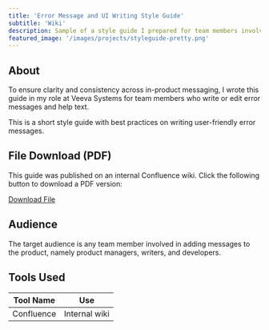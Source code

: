 ```yaml
---
title: 'Error Message and UI Writing Style Guide'
subtitle: 'Wiki'
description: Sample of a style guide I prepared for team members involved in writing or editing error message and UI text.
featured_image: '/images/projects/styleguide-pretty.png'
---
```


## About

To ensure clarity and consistency across in-product messaging, I wrote this guide in my role at Veeva Systems for team members who write or edit error messages and help text. 

This is a short style guide with best practices on writing user-friendly error messages. 

## File Download (PDF)

This guide was published on an internal Confluence wiki. Click the following button to download a PDF version:

<a href="/uploads/ErrorMessageandUIHelpStyleGuide.pdf" class="button button--large">Download File <i class="fas fa-download"></i></a>

## Audience

The target audience is any team member involved in adding messages to the product, namely product managers, writers, and developers.

## Tools Used 

<table>
	<thead>
		<tr>
			<th>Tool Name</th>
			<th>Use</th>
		</tr>
	</thead>
	<tbody>
		<tr>
			<td>Confluence</td>
			<td>Internal wiki</td>
		</tr>
	</tbody>
</table>